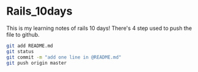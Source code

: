 # Rails_10days

This is my learning notes of rails 10 days!
There's 4 step used to push the file to github.
```bash
git add README.md
git status
git commit -m "add one line in @README.md"
git push origin master
``` 

